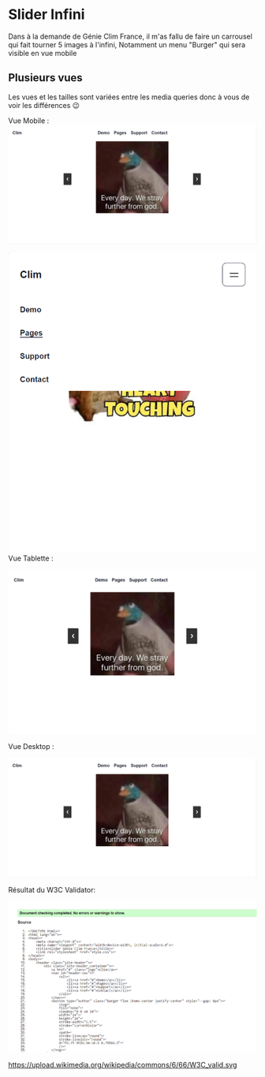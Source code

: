 # Slider Infini

Dans à la demande de Génie Clim France, il m'as fallu de faire un carrousel qui fait tourner 5 images à l'infini,
Notamment un menu "Burger" qui sera visible en vue mobile
## Plusieurs vues 

Les vues et les tailles sont variées entre les media queries donc à vous de voir les différences 😉

Vue Mobile :
![Vue mobile avec Menu Burger fermé](<Vue Desktop.png>)

![Vue mobile avec Menu Burger ouvert](<Burger opened.png>)
Vue Tablette :

![Vue Tablette](<Vue Tablet.png>)

Vue Desktop : 

![Vue Desktop](<Vue Desktop.png>)

Résultat du W3C Validator:

![Résultat du W3C Validator](image.png)

https://upload.wikimedia.org/wikipedia/commons/6/66/W3C_valid.svg
